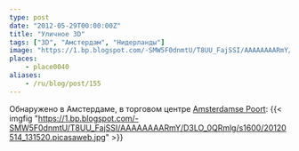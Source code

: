 ```yaml
---
type: post
date: "2012-05-29T00:00:00Z"
title: "Уличное 3D"
tags: ["3D", "Амстердам", "Нидерланды"]
image: "https://1.bp.blogspot.com/-SMW5F0dnmtU/T8UU_FajSSI/AAAAAAAARmY/D3LO_0QRmlg/s1600/20120514_131520.picasaweb.jpg"
places:
    - place0040
aliases:
    - /ru/blog/post/155
---
```


Обнаружено в Амстердаме, в торговом центре [Amsterdamse Poort](http://www.amsterdamsepoort.nl/):
{{< imgfig "https://1.bp.blogspot.com/-SMW5F0dnmtU/T8UU_FajSSI/AAAAAAAARmY/D3LO_0QRmlg/s1600/20120514_131520.picasaweb.jpg" >}}
